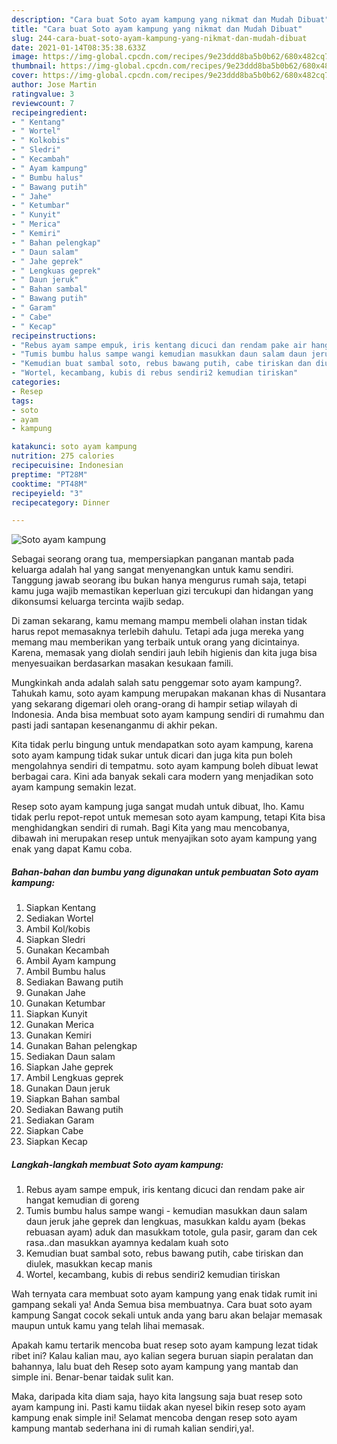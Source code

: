 ```yaml
---
description: "Cara buat Soto ayam kampung yang nikmat dan Mudah Dibuat"
title: "Cara buat Soto ayam kampung yang nikmat dan Mudah Dibuat"
slug: 244-cara-buat-soto-ayam-kampung-yang-nikmat-dan-mudah-dibuat
date: 2021-01-14T08:35:38.633Z
image: https://img-global.cpcdn.com/recipes/9e23ddd8ba5b0b62/680x482cq70/soto-ayam-kampung-foto-resep-utama.jpg
thumbnail: https://img-global.cpcdn.com/recipes/9e23ddd8ba5b0b62/680x482cq70/soto-ayam-kampung-foto-resep-utama.jpg
cover: https://img-global.cpcdn.com/recipes/9e23ddd8ba5b0b62/680x482cq70/soto-ayam-kampung-foto-resep-utama.jpg
author: Jose Martin
ratingvalue: 3
reviewcount: 7
recipeingredient:
- " Kentang"
- " Wortel"
- " Kolkobis"
- " Sledri"
- " Kecambah"
- " Ayam kampung"
- " Bumbu halus"
- " Bawang putih"
- " Jahe"
- " Ketumbar"
- " Kunyit"
- " Merica"
- " Kemiri"
- " Bahan pelengkap"
- " Daun salam"
- " Jahe geprek"
- " Lengkuas geprek"
- " Daun jeruk"
- " Bahan sambal"
- " Bawang putih"
- " Garam"
- " Cabe"
- " Kecap"
recipeinstructions:
- "Rebus ayam sampe empuk, iris kentang dicuci dan rendam pake air hangat kemudian di goreng"
- "Tumis bumbu halus sampe wangi kemudian masukkan daun salam daun jeruk jahe geprek dan lengkuas, masukkan kaldu ayam (bekas rebuasan ayam) aduk dan masukkam totole, gula pasir, garam dan cek rasa..dan masukkan ayamnya kedalam kuah soto"
- "Kemudian buat sambal soto, rebus bawang putih, cabe tiriskan dan diulek, masukkan kecap manis"
- "Wortel, kecambang, kubis di rebus sendiri2 kemudian tiriskan"
categories:
- Resep
tags:
- soto
- ayam
- kampung

katakunci: soto ayam kampung 
nutrition: 275 calories
recipecuisine: Indonesian
preptime: "PT28M"
cooktime: "PT48M"
recipeyield: "3"
recipecategory: Dinner

---
```



![Soto ayam kampung](https://img-global.cpcdn.com/recipes/9e23ddd8ba5b0b62/680x482cq70/soto-ayam-kampung-foto-resep-utama.jpg)

Sebagai seorang orang tua, mempersiapkan panganan mantab pada keluarga adalah hal yang sangat menyenangkan untuk kamu sendiri. Tanggung jawab seorang ibu bukan hanya mengurus rumah saja, tetapi kamu juga wajib memastikan keperluan gizi tercukupi dan hidangan yang dikonsumsi keluarga tercinta wajib sedap.

Di zaman  sekarang, kamu memang mampu membeli olahan instan tidak harus repot memasaknya terlebih dahulu. Tetapi ada juga mereka yang memang mau memberikan yang terbaik untuk orang yang dicintainya. Karena, memasak yang diolah sendiri jauh lebih higienis dan kita juga bisa menyesuaikan berdasarkan masakan kesukaan famili. 



Mungkinkah anda adalah salah satu penggemar soto ayam kampung?. Tahukah kamu, soto ayam kampung merupakan makanan khas di Nusantara yang sekarang digemari oleh orang-orang di hampir setiap wilayah di Indonesia. Anda bisa membuat soto ayam kampung sendiri di rumahmu dan pasti jadi santapan kesenanganmu di akhir pekan.

Kita tidak perlu bingung untuk mendapatkan soto ayam kampung, karena soto ayam kampung tidak sukar untuk dicari dan juga kita pun boleh mengolahnya sendiri di tempatmu. soto ayam kampung boleh dibuat lewat berbagai cara. Kini ada banyak sekali cara modern yang menjadikan soto ayam kampung semakin lezat.

Resep soto ayam kampung juga sangat mudah untuk dibuat, lho. Kamu tidak perlu repot-repot untuk memesan soto ayam kampung, tetapi Kita bisa menghidangkan sendiri di rumah. Bagi Kita yang mau mencobanya, dibawah ini merupakan resep untuk menyajikan soto ayam kampung yang enak yang dapat Kamu coba.

<!--inarticleads1-->

##### Bahan-bahan dan bumbu yang digunakan untuk pembuatan Soto ayam kampung:

1. Siapkan  Kentang
1. Sediakan  Wortel
1. Ambil  Kol/kobis
1. Siapkan  Sledri
1. Gunakan  Kecambah
1. Ambil  Ayam kampung
1. Ambil  Bumbu halus
1. Sediakan  Bawang putih
1. Gunakan  Jahe
1. Gunakan  Ketumbar
1. Siapkan  Kunyit
1. Gunakan  Merica
1. Gunakan  Kemiri
1. Gunakan  Bahan pelengkap
1. Sediakan  Daun salam
1. Siapkan  Jahe geprek
1. Ambil  Lengkuas geprek
1. Gunakan  Daun jeruk
1. Siapkan  Bahan sambal
1. Sediakan  Bawang putih
1. Sediakan  Garam
1. Siapkan  Cabe
1. Siapkan  Kecap




<!--inarticleads2-->

##### Langkah-langkah membuat Soto ayam kampung:

1. Rebus ayam sampe empuk, iris kentang dicuci dan rendam pake air hangat kemudian di goreng
1. Tumis bumbu halus sampe wangi - kemudian masukkan daun salam daun jeruk jahe geprek dan lengkuas, masukkan kaldu ayam (bekas rebuasan ayam) aduk dan masukkam totole, gula pasir, garam dan cek rasa..dan masukkan ayamnya kedalam kuah soto
1. Kemudian buat sambal soto, rebus bawang putih, cabe tiriskan dan diulek, masukkan kecap manis
1. Wortel, kecambang, kubis di rebus sendiri2 kemudian tiriskan




Wah ternyata cara membuat soto ayam kampung yang enak tidak rumit ini gampang sekali ya! Anda Semua bisa membuatnya. Cara buat soto ayam kampung Sangat cocok sekali untuk anda yang baru akan belajar memasak maupun untuk kamu yang telah lihai memasak.

Apakah kamu tertarik mencoba buat resep soto ayam kampung lezat tidak ribet ini? Kalau kalian mau, ayo kalian segera buruan siapin peralatan dan bahannya, lalu buat deh Resep soto ayam kampung yang mantab dan simple ini. Benar-benar taidak sulit kan. 

Maka, daripada kita diam saja, hayo kita langsung saja buat resep soto ayam kampung ini. Pasti kamu tiidak akan nyesel bikin resep soto ayam kampung enak simple ini! Selamat mencoba dengan resep soto ayam kampung mantab sederhana ini di rumah kalian sendiri,ya!.

